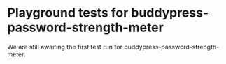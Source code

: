 # Playground tests for buddypress-password-strength-meter
We are still awaiting the first test run for buddypress-password-strength-meter.
